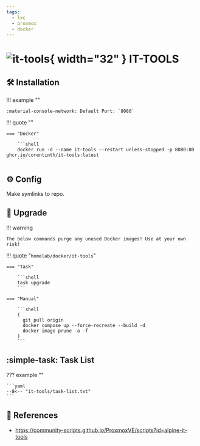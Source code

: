 ```yaml
---
tags:
  - lxc
  - proxmox
  - docker
---
```

# ![it-tools](https://github.com/CorentinTh/it-tools/raw/refs/heads/main/public/safari-pinned-tab.svg){ width="32" } IT-TOOLS

## :hammer_and_wrench: Installation

!!! example ""

    :material-console-network: Default Port: `8080`

!!! quote ""

    === "Docker"

        ```shell
        docker run -d --name it-tools --restart unless-stopped -p 8080:80 ghcr.io/corentinth/it-tools:latest
        ```

## :gear: Config

Make symlinks to repo.

## :rocket: Upgrade

!!! warning

    The below commands purge any unused Docker images! Use at your own risk!

!!! quote "`homelab/docker/it-tools`"

    === "Task"

        ```shell
        task upgrade
        ```
        
    === "Manual"
    
        ```shell
        (
          git pull origin
          docker compose up --force-recreate --build -d
          docker image prune -a -f
        )
        ```

## :simple-task: Task List

 ??? example ""

    ```yaml
    --8<-- "it-tools/task-list.txt"
    ```

## :link: References

- <https://community-scripts.github.io/ProxmoxVE/scripts?id=alpine-it-tools>
